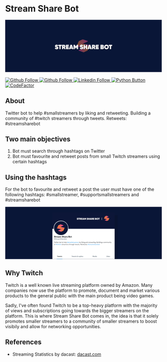 # Stream Share Bot

![Readme banner image](./static/GithubBanner.png)

<a href="https://twitter.com/streamsharebot" target="_blank"><img src="https://img.shields.io/badge/Twitter-1DA1F2?style=for-the-badge&logo=twitter&logoColor=white" alt="Github Follow">
<a href="https://github.com/KieronJenkins" target="_blank"><img src="https://img.shields.io/badge/GitHub-100000?style=for-the-badge&logo=github&logoColor=white" alt="Github Follow">
<a href="https://uk.linkedin.com/in/kieronjenkins" target="_blank"><img src="https://img.shields.io/badge/LinkedIn-0077B5?style=for-the-badge&logo=linkedin&logoColor=white" alt="Linkedin Follow">
<a href="https://www.python.org/" target="_blank"><img src="https://img.shields.io/badge/Python-3776AB?style=for-the-badge&logo=python&logoColor=white" alt="Python Button">
[![CodeFactor](https://www.codefactor.io/repository/github/kieronjenkins/stream-share-bot/badge)](https://www.codefactor.io/repository/github/kieronjenkins/stream-share-bot)

## About
Twitter bot to help #smallstreamers by liking and retweeting. Building a community of #twitch streamers through tweets. Retweets: #streamsharebot

## Two main objectives
1. Bot must search through hashtags on Twitter
2. Bot must favourite and retweet posts from small Twitch streamers using certain hashtags 

## Using the hashtags
For the bot to favourite and retweet a post the user must have one of the following hashtags: #smallstreamer, #supportsmallstreamers and #streamsharebot

![Readme banner image](./static/GithubTwitter.png)

## Why Twitch
Twitch is a well known live streaming platform owned by Amazon. Many companies now use the platform to promote, document and market various products to the general public with the main product being video games.

Sadly, I've often found Twitch to be a top-heavy platform with the majority of views and subscriptions going towards the bigger streamers on the platform. This is where Stream Share Bot comes in, the idea is that it solely promotes smaller streamers to a community of smaller streamers to boost visibily and allow for networking opportunities.

## References
- Streaming Statistics by dacast: [dacast.com](https://www.dacast.com/blog/66-must-know-live-streaming-statistics/)

